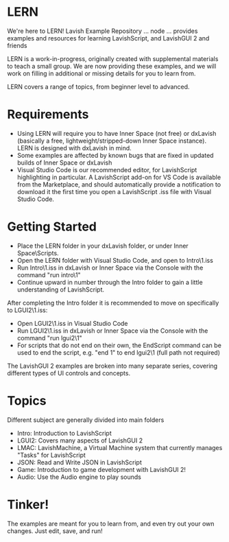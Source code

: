 # LERN
We're here to LERN! Lavish Example Repository ... node ...  provides examples and resources for learning LavishScript, and LavishGUI 2 and friends

LERN is a work-in-progress, originally created with supplemental materials to teach a small group. We are now providing these examples, and we will work on filling in additional or missing details for you to learn from.

LERN covers a range of topics, from beginner level to advanced. 

# Requirements
* Using LERN will require you to have Inner Space (not free) or dxLavish (basically a free, lightweight/stripped-down Inner Space instance). LERN is designed with dxLavish in mind.
* Some examples are affected by known bugs that are fixed in updated builds of Inner Space or dxLavish
* Visual Studio Code is our recommended editor, for LavishScript highlighting in particular. A LavishScript add-on for VS Code is available from the Marketplace, and should automatically provide a notification to download it the first time you open a LavishScript .iss file with Visual Studio Code.

# Getting Started
* Place the LERN folder in your dxLavish folder, or under Inner Space\Scripts.
* Open the LERN folder with Visual Studio Code, and open to Intro\1.iss
* Run Intro\1.iss in dxLavish or Inner Space via the Console with the command "run intro\1"
* Continue upward in number through the Intro folder to gain a little understanding of LavishScript.

After completing the Intro folder it is recommended to move on specifically to LGUI2\1.iss:
* Open LGUI2\1.iss in Visual Studio Code
* Run LGUI2\1.iss in dxLavish or Inner Space via the Console with the command "run lgui2\1"
* For scripts that do not end on their own, the EndScript command can be used to end the script, e.g. "end 1" to end lgui2\1 (full path not required)

The LavishGUI 2 examples are broken into many separate series, covering different types of UI controls and concepts.

# Topics
Different subject are generally divided into main folders
* Intro: Introduction to LavishScript
* LGUI2: Covers many aspects of LavishGUI 2
* LMAC: LavishMachine, a Virtual Machine system that currently manages "Tasks" for LavishScript
* JSON: Read and Write JSON in LavishScript
* Game: Introduction to game development with LavishGUI 2!
* Audio: Use the Audio engine to play sounds

# Tinker!
The examples are meant for you to learn from, and even try out your own changes. Just edit, save, and run!
